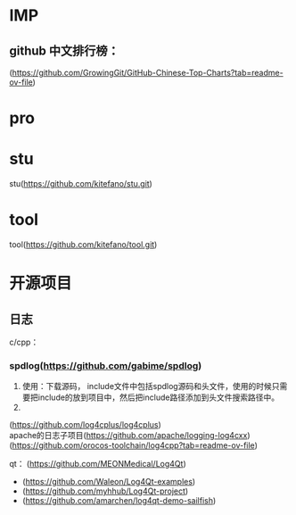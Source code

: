 # IMP
## github 中文排行榜： 
(https://github.com/GrowingGit/GitHub-Chinese-Top-Charts?tab=readme-ov-file)  


# pro  

# stu  
stu(https://github.com/kitefano/stu.git)  


# tool  
tool(https://github.com/kitefano/tool.git)  

# 开源项目
## 日志  
c/cpp： 
### spdlog(https://github.com/gabime/spdlog)  
1. 使用：下载源码， include文件中包括spdlog源码和头文件，使用的时候只需要把include的放到项目中，然后把include路径添加到头文件搜索路径中。
2. 


(https://github.com/log4cplus/log4cplus)  
apache的日志子项目(https://github.com/apache/logging-log4cxx) 
(https://github.com/orocos-toolchain/log4cpp?tab=readme-ov-file)  



qt： (https://github.com/MEONMedical/Log4Qt)  
- (https://github.com/Waleon/Log4Qt-examples)  
- (https://github.com/myhhub/Log4Qt-project)    
- (https://github.com/amarchen/log4qt-demo-sailfish)  

